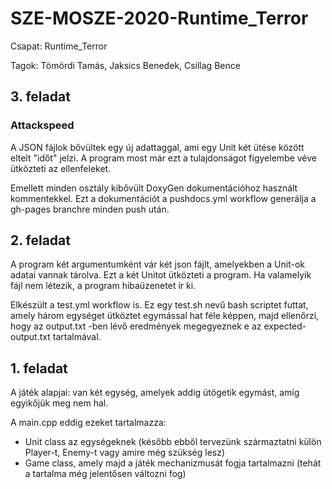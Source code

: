 # SZE-MOSZE-2020-Runtime_Terror

Csapat: Runtime_Terror

Tagok: Tömördi Tamás, Jaksics Benedek, Csillag Bence

## 3. feladat

### Attackspeed

A JSON fájlok bővültek egy új adattaggal, ami egy Unit két ütése között eltelt "időt" jelzi. A program most már ezt a tulajdonságot figyelembe véve ütközteti az ellenfeleket.

Emellett minden osztály kibővült DoxyGen dokumentációhoz használt kommentekkel. Ezt a dokumentációt a pushdocs.yml workflow generálja a gh-pages branchre minden push után. 

## 2. feladat

A program két argumentumként vár két json fájlt, amelyekben a Unit-ok adatai vannak tárolva. Ezt a két Unitot ütközteti a program. Ha valamelyik fájl nem létezik, a program hibaüzenetet ír ki.

Elkészült a test.yml workflow is. Ez egy test.sh nevű bash scriptet futtat, amely három egységet ütköztet egymással hat féle képpen, majd ellenőrzi, hogy az output.txt -ben lévő eredmények megegyeznek e az expected-output.txt tartalmával.

## 1. feladat

A játék alapjai: van két egység, amelyek addig ütögetik egymást, amíg egyikőjük meg nem hal.

A main.cpp eddig ezeket tartalmazza:

* Unit class az egységeknek (később ebből tervezünk származtatni külön Player-t, Enemy-t vagy amire még szükség lesz)
* Game class, amely majd a játék mechanizmusát fogja tartalmazni (tehát a tartalma még jelentősen változni fog)
